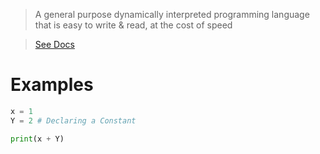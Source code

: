 > A general purpose dynamically interpreted programming language that is easy to write & read, at the cost of speed

> [See Docs](https://python.org/)

# Examples

```py
x = 1
Y = 2 # Declaring a Constant

print(x + Y)
```
